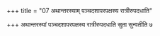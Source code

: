 +++
title = "07 अथान्तरस्याम् पञ्चदशापरपक्षस्य रात्रीरुपदधाति"

+++
अथान्तरस्यां पञ्चदशापरपक्षस्य रात्रीरुपदधाति सुता सुन्वतीति ७